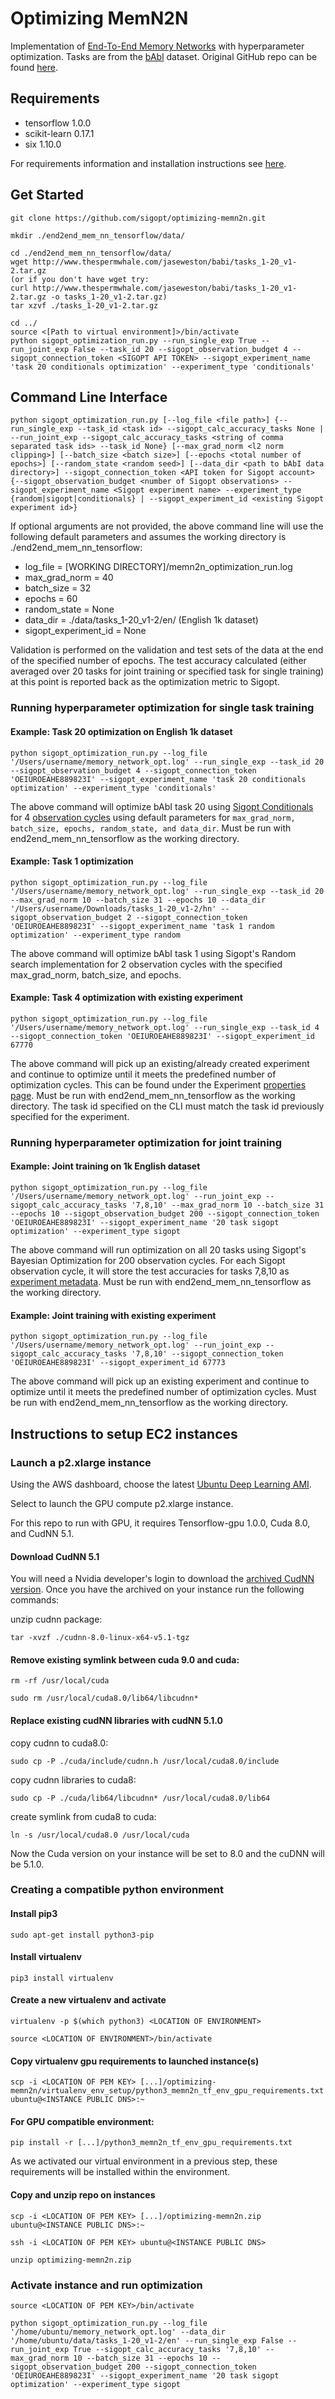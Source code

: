 # Optimizing MemN2N

Implementation of [End-To-End Memory Networks](http://arxiv.org/abs/1503.08895) with hyperparameter optimization. Tasks are from the [bAbl](http://arxiv.org/abs/1502.05698) dataset. Original GitHub repo can be found [here](https://github.com/domluna/memn2n).

## Requirements

* tensorflow 1.0.0
* scikit-learn 0.17.1
* six 1.10.0

For requirements information and installation instructions see [here](./virtual_env_setup/README.md).

## Get Started

```
git clone https://github.com/sigopt/optimizing-memn2n.git

mkdir ./end2end_mem_nn_tensorflow/data/

cd ./end2end_mem_nn_tensorflow/data/
wget http://www.thespermwhale.com/jaseweston/babi/tasks_1-20_v1-2.tar.gz
(or if you don't have wget try:
curl http://www.thespermwhale.com/jaseweston/babi/tasks_1-20_v1-2.tar.gz -o tasks_1-20_v1-2.tar.gz)
tar xzvf ./tasks_1-20_v1-2.tar.gz

cd ../
source <[Path to virtual environment]>/bin/activate
python sigopt_optimization_run.py --run_single_exp True --run_joint_exp False --task_id 20 --sigopt_observation_budget 4 --sigopt_connection_token <SIGOPT API TOKEN> --sigopt_experiment_name 'task 20 conditionals optimization' --experiment_type 'conditionals'
```

## Command Line Interface

`python sigopt_optimization_run.py [--log_file <file path>] {--run_single_exp --task_id <task id> --sigopt_calc_accuracy_tasks None | --run_joint_exp --sigopt_calc_accuracy_tasks <string of comma separated task ids> --task_id None} [--max_grad_norm <l2 norm clipping>] [--batch_size <batch size>] [--epochs <total number of epochs>] [--random_state <random seed>] [--data_dir <path to bAbI data directory>] --sigopt_connection_token <API token for Sigopt account> {--sigopt_observation_budget <number of Sigopt observations> --sigopt_experiment_name <Sigopt experiment name> --experiment_type {random|sigopt|conditionals} | --sigopt_experiment_id <existing Sigopt experiment id>}`  

If optional arguments are not provided, the above command line will use the following default parameters and assumes the working directory is ./end2end_mem_nn_tensorflow:

* log_file = [WORKING DIRECTORY]/memn2n_optimization_run.log
* max_grad_norm = 40
* batch_size = 32
* epochs = 60
* random_state = None
* data_dir = ./data/tasks_1-20_v1-2/en/ (English 1k dataset)
* sigopt_experiment_id = None

Validation is performed on the validation and test sets of the data at the end of the specified number of epochs. The test accuracy calculated (either averaged over 20 tasks for joint training or specified task for single training) at this point is reported back as the optimization metric to Sigopt.

### Running hyperparameter optimization for single task training

#### Example: Task 20 optimization on English 1k dataset

`python sigopt_optimization_run.py --log_file '/Users/username/memory_network_opt.log' --run_single_exp --task_id 20 --sigopt_observation_budget 4 --sigopt_connection_token 'OEIUROEAHE889823I' --sigopt_experiment_name 'task 20 conditionals optimization' --experiment_type 'conditionals'`

The above command will optimize bAbI task 20 using [Sigopt Conditionals](https://app.sigopt.com/docs/overview/conditionals) for 4 [observation cycles](https://app.sigopt.com/docs/overview/optimization) using default parameters for `max_grad_norm, batch_size, epochs, random_state, and data_dir`. Must be run with end2end_mem_nn_tensorflow as the working directory.

#### Example: Task 1 optimization

`python sigopt_optimization_run.py --log_file '/Users/username/memory_network_opt.log' --run_single_exp --task_id 20 --max_grad_norm 10 --batch_size 31 --epochs 10 --data_dir '/Users/username/Downloads/tasks_1-20_v1-2/hn' --sigopt_observation_budget 2 --sigopt_connection_token 'OEIUROEAHE889823I' --sigopt_experiment_name 'task 1 random optimization' --experiment_type random`

The above command will optimize bAbI task 1 using Sigopt's Random search implementation for 2 observation cycles with the specified max_grad_norm, batch_size, and epochs.

#### Example: Task 4 optimization with existing experiment

`python sigopt_optimization_run.py --log_file '/Users/username/memory_network_opt.log' --run_single_exp --task_id 4 --sigopt_connection_token 'OEIUROEAHE889823I' --sigopt_experiment_id 67770`

The above command will pick up an existing/already created experiment and continue to optimize until it meets the predefined number of optimization cycles. This can be found under the Experiment [properties page](https://app.sigopt.com/experiment/43973/properties). Must be run with end2end_mem_nn_tensorflow as the working directory. The task id specified on the CLI must match the task id previously specified for the experiment.

### Running hyperparameter optimization for joint training

#### Example: Joint training on 1k English dataset

`python sigopt_optimization_run.py --log_file '/Users/username/memory_network_opt.log' --run_joint_exp --sigopt_calc_accuracy_tasks '7,8,10' --max_grad_norm 10 --batch_size 31 --epochs 10 --sigopt_observation_budget 200 --sigopt_connection_token 'OEIUROEAHE889823I' --sigopt_experiment_name '20 task sigopt optimization' --experiment_type sigopt`

The above command will run optimization on all 20 tasks using Sigopt's Bayesian Optimization for 200 observation cycles. For each Sigopt observation cycle, it will store the test accuracies for tasks 7,8,10 as [experiment metadata](https://app.sigopt.com/docs/objects/metadata). Must be run with end2end_mem_nn_tensorflow as the working directory.

#### Example: Joint training with existing experiment

`python sigopt_optimization_run.py --log_file '/Users/username/memory_network_opt.log' --run_joint_exp --sigopt_calc_accuracy_tasks '7,8,10' --sigopt_connection_token 'OEIUROEAHE889823I' --sigopt_experiment_id 67773`

The above command will pick up an existing experiment and continue to optimize until it meets the predefined number of optimization cycles. Must be run with end2end_mem_nn_tensorflow as the working directory.

## Instructions to setup EC2 instances

### Launch a p2.xlarge instance

Using the AWS dashboard, choose the latest [Ubuntu Deep Learning AMI](https://aws.amazon.com/marketplace/pp/B077GCH38C).

Select to launch the GPU compute p2.xlarge instance.

For this repo to run with GPU, it requires Tensorflow-gpu 1.0.0, Cuda 8.0, and CudNN 5.1.

#### Download CudNN 5.1

You will need a Nvidia developer's login to download the [archived CudNN version](https://developer.nvidia.com/compute/machine-learning/cudnn/secure/v5.1/prod_20161129/8.0/cudnn-8.0-linux-x64-v5.1-tgz). Once you have the archived on your instance run the following commands:

unzip cudnn package:

`tar -xvzf ./cudnn-8.0-linux-x64-v5.1-tgz`

#### Remove existing symlink between cuda 9.0 and cuda:

`rm -rf /usr/local/cuda`

`sudo rm /usr/local/cuda8.0/lib64/libcudnn*`

#### Replace existing cudNN libraries with cudNN 5.1.0

copy cudnn to cuda8.0:

`sudo cp -P ./cuda/include/cudnn.h /usr/local/cuda8.0/include`

copy cudnn libraries to cuda8:

`sudo cp -P ./cuda/lib64/libcudnn* /usr/local/cuda8.0/lib64`

create symlink from cuda8 to cuda:

`ln -s /usr/local/cuda8.0 /usr/local/cuda`

Now the Cuda version on your instance will be set to 8.0 and the cuDNN will be 5.1.0.

### Creating a compatible python environment

#### Install pip3

`sudo apt-get install python3-pip`

#### Install virtualenv

`pip3 install virtualenv`

#### Create a new virtualenv and activate

`virtualenv -p $(which python3) <LOCATION OF ENVIRONMENT>`

`source <LOCATION OF ENVIRONMENT>/bin/activate`

#### Copy virtualenv gpu requirements to launched instance(s)

`scp -i <LOCATION OF PEM KEY> [...]/optimizing-memn2n/virtualenv_env_setup/python3_memn2n_tf_env_gpu_requirements.txt ubuntu@<INSTANCE PUBLIC DNS>:~`

#### For GPU compatible environment:

`pip install -r [...]/python3_memn2n_tf_env_gpu_requirements.txt`

As we activated our virtual environment in a previous step, these requirements will be installed within the environment.

#### Copy and unzip repo on instances

`scp -i <LOCATION OF PEM KEY> [...]/optimizing-memn2n.zip ubuntu@<INSTANCE PUBLIC DNS>:~`

`ssh -i <LOCATION OF PEM KEY> ubuntu@<INSTANCE PUBLIC DNS>`

`unzip optimizing-memn2n.zip`

### Activate instance and run optimization

`source <LOCATION OF PEM KEY>/bin/activate`

`python sigopt_optimization_run.py --log_file '/home/ubuntu/memory_network_opt.log' --data_dir '/home/ubuntu/data/tasks_1-20_v1-2/en' --run_single_exp False --run_joint_exp True --sigopt_calc_accuracy_tasks '7,8,10' --max_grad_norm 10 --batch_size 31 --epochs 10 --sigopt_observation_budget 200 --sigopt_connection_token 'OEIUROEAHE889823I' --sigopt_experiment_name '20 task sigopt optimization' --experiment_type sigopt`
